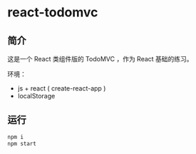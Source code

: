 # react-todomvc

## 简介

这是一个 React 类组件版的 TodoMVC ，作为 React 基础的练习。

环境：

- js + react ( create-react-app )
- localStorage

## 运行

```sh
npm i
npm start
```

